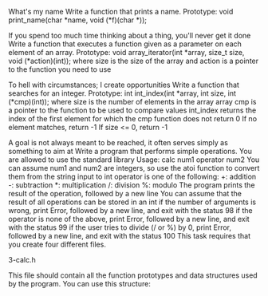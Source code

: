 What's my name Write a function that prints a name.
Prototype: void print_name(char *name, void (*f)(char *));

If you spend too much time thinking about a thing, you'll never get it done Write a function that executes a function given as a parameter on each element of an array.
Prototype: void array_iterator(int *array, size_t size, void (*action)(int)); where size is the size of the array and action is a pointer to the function you need to use

To hell with circumstances; I create opportunities Write a function that searches for an integer.
Prototype: int int_index(int *array, int size, int (*cmp)(int)); where size is the number of elements in the array array cmp is a pointer to the function to be used to compare values int_index returns the index of the first element for which the cmp function does not return 0 If no element matches, return -1 If size <= 0, return -1

A goal is not always meant to be reached, it often serves simply as something to aim at Write a program that performs simple operations.
You are allowed to use the standard library Usage: calc num1 operator num2 You can assume num1 and num2 are integers, so use the atoi function to convert them from the string input to int operator is one of the following: +: addition -: subtraction *: multiplication /: division %: modulo The program prints the result of the operation, followed by a new line You can assume that the result of all operations can be stored in an int if the number of arguments is wrong, print Error, followed by a new line, and exit with the status 98 if the operator is none of the above, print Error, followed by a new line, and exit with the status 99 if the user tries to divide (/ or %) by 0, print Error, followed by a new line, and exit with the status 100 This task requires that you create four different files.

3-calc.h

This file should contain all the function prototypes and data structures used by the program. You can use this structure:
